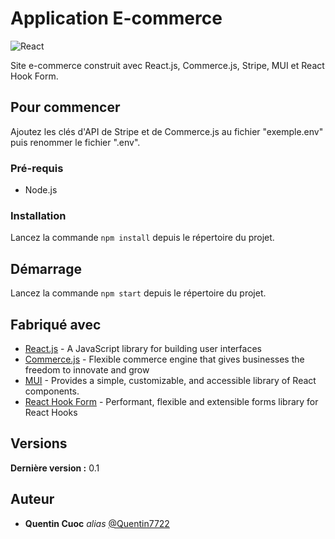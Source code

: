 # Application E-commerce

![React](https://img.shields.io/badge/react-%2320232a.svg?style=for-the-badge&logo=react&logoColor=%2361DAFB)

Site e-commerce construit avec React.js, Commerce.js, Stripe, MUI et React Hook Form.

## Pour commencer

Ajoutez les clés d'API de Stripe et de Commerce.js au fichier "exemple.env" puis renommer le fichier ".env".

### Pré-requis

- Node.js

### Installation

Lancez la commande `npm install` depuis le répertoire du projet.

## Démarrage

Lancez la commande `npm start` depuis le répertoire du projet.

## Fabriqué avec

- [React.js](https://fr.reactjs.org/) - A JavaScript library for building user interfaces
- [Commerce.js](https://commercejs.com/) - Flexible commerce engine that gives businesses the freedom to innovate and grow
- [MUI](https://mui.com/) - Provides a simple, customizable, and accessible library of React components. 
- [React Hook Form](https://react-hook-form.com/) -  Performant, flexible and extensible forms library for React Hooks

## Versions

**Dernière version :** 0.1

## Auteur

- **Quentin Cuoc** _alias_ [@Quentin7722](https://github.com/Quentin7722)
